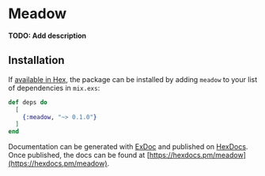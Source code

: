 # Meadow

**TODO: Add description**

## Installation

If [available in Hex](https://hex.pm/docs/publish), the package can be installed
by adding `meadow` to your list of dependencies in `mix.exs`:

```elixir
def deps do
  [
    {:meadow, "~> 0.1.0"}
  ]
end
```

Documentation can be generated with [ExDoc](https://github.com/elixir-lang/ex_doc)
and published on [HexDocs](https://hexdocs.pm). Once published, the docs can
be found at [https://hexdocs.pm/meadow](https://hexdocs.pm/meadow).

